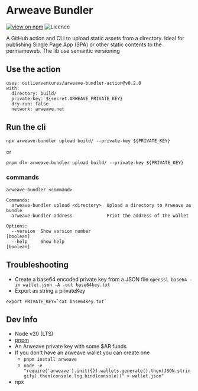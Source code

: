 # Arweave Bundler
[![view on npm](https://img.shields.io/npm/v/@outlierventures/arweave-bundler.svg)](https://www.npmjs.org/package/@outlierventures/arweave-bundler)
![Licence](https://img.shields.io/github/license/OutlierVentures/arweave-bundler)


A GitHub action and CLI to upload static assets from a directory. 
Ideal for publishing Single Page App (SPA) or other static contents to the permameweb.
The lib use semantic versioning 

## Use the action

```
uses: outlierventures/arweave-bundler-action@v0.2.0
with:
  directory: build/
  private-key: ${secret.ARWEAVE_PRIVATE_KEY}
  dry-run: false
  network: arweave.net
```

## Run the cli

```
npx arweave-bundler upload build/ --private-key ${PRIVATE_KEY}
```

or 

```
pnpm dlx arweave-bundler upload build/ --private-key ${PRIVATE_KEY}
```

### commands

```
arweave-bundler <command>

Commands:
  arweave-bundler upload <directory>  Upload a directory to Arweave as bundle
  arweave-bundler address             Print the address of the wallet

Options:
  --version  Show version number                                       [boolean]
  --help     Show help                                                 [boolean]
```

## Troubleshooting
- Create a base64 encoded private key from a JSON file `openssl base64 -in wallet.json -A -out base64key.txt`
- Export as string a privateKey
```
export PRIVATE_KEY=`cat base64key.txt`
```

## Dev Info
- Node v20 (LTS) 
- [pnpm](https://pnpm.io/)
- An Arweave private key with some $AR funds
- If you don't have an arweave wallet you can create one
  - `pnpm install arweave`
  - `node -e "require('arweave').init({}).wallets.generate().then(JSON.stringify).then(console.log.bind(console))" > wallet.json"`
- npx
